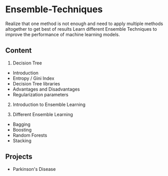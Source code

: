 # Ensemble-Techniques
Realize that one method is not enough and need to apply multiple methods altogether to get best of results Learn different Ensemble Techniques to improve the performance of machine learning models.

## Content  
1. Decision Tree  
- Introduction
- Entropy / Gini Index
- Decision Tree libraries
- Advantages and Disadvantages
- Regularization parameters

2. Introduction to Ensemble Learning  

3. Different Ensemble Learning 
- Bagging
- Boosting 
- Random Forests
- Stacking  

## Projects  
- Parkinson's Disease
